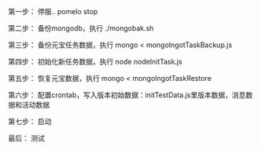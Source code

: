 第一步：
停服.. pomelo stop

第二步：
备份mongodb，执行 ./mongobak.sh

第三步：
备份元宝任务数据，执行 mongo < mongoIngotTaskBackup.js

第四步：
初始化新任务数据，执行 node nodeInitTask.js

第五步：
恢复元宝数据，执行 mongo < mongoIngotTaskRestore

第六步：
配置crontab，写入版本初始数据：initTestData.js里版本数据，消息数据和活动数据

第七步：
启动

最后：
测试